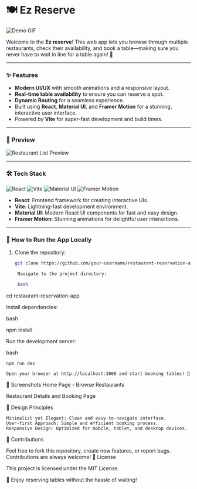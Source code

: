 # 🍽️ Ez Reserve


![Demo GIF](./my-restaurant-app/src/assets/giphy.gif)

Welcome to the **Ez reserve**! This web app lets you browse through multiple restaurants, check their availability, and book a table—making sure you never have to wait in line for a table again! 🚀

---

### ✨ Features

- **Modern UI/UX** with smooth animations and a responsive layout.
- **Real-time table availability** to ensure you can reserve a spot.
- **Dynamic Routing** for a seamless experience.
- Built using **React**, **Material UI**, and **Framer Motion** for a stunning, interactive user interface.
- Powered by **Vite** for super-fast development and build times.

---

### 🌟 Preview

![Restaurant List Preview](./assets/restaurant-preview.gif)



---

### 🛠️ Tech Stack

![React](https://img.shields.io/badge/React-17.0.2-blue)
![Vite](https://img.shields.io/badge/Vite-2.0-green)
![Material UI](https://img.shields.io/badge/Material%20UI-5.0-purple)
![Framer Motion](https://img.shields.io/badge/FramerMotion-5.0-red)

- **React**: Frontend framework for creating interactive UIs.
- **Vite**: Lightning-fast development environment.
- **Material UI**: Modern React UI components for fast and easy design.
- **Framer Motion**: Stunning animations for delightful user interactions.

---

### 🧭 How to Run the App Locally

1. Clone the repository:

   ```bash
   git clone https://github.com/your-username/restaurant-reservation-app.git

    Navigate to the project directory:

    bash

cd restaurant-reservation-app

Install dependencies:

bash

npm install

Run the development server:

bash

    npm run dev

    Open your browser at http://localhost:3000 and start booking tables! 🎉

📸 Screenshots
Home Page - Browse Restaurants

Restaurant Details and Booking Page

🎨 Design Principles

    Minimalist yet Elegant: Clean and easy-to-navigate interface.
    User-first Approach: Simple and efficient booking process.
    Responsive Design: Optimized for mobile, tablet, and desktop devices.

🤝 Contributions

Feel free to fork this repository, create new features, or report bugs. Contributions are always welcome!
📄 License

This project is licensed under the MIT License.

🚀 Enjoy reserving tables without the hassle of waiting!

